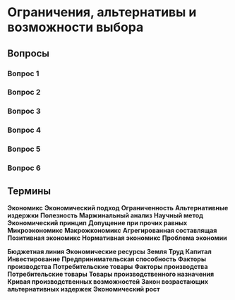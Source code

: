 # Ограничения, альтернативы и возможности выбора
## Вопросы 
### Вопрос 1

### Вопрос 2 

### Вопрос 3

### Вопрос 4 

### Вопрос 5
### Вопрос 6


## Термины

**Экономикс**
**Экономический подход**
**Ограниченность**
**Альтернативные издержки**
**Полезность**
**Маржинальный анализ**
**Научный метод**
**Экономический принцип**
**Допущение при прочих равных**
**Микроэкономикс**
**Макрожкономикс**
**Агрегированная составлящая**
**Позитивная экономикс**
**Нормативная экономикс**
**Проблема экономии**

**Бюджетная линия** 
**Экономические ресурсы**
**Земля** 
**Труд**
**Капитал**
**Инвестирование** 
**Предпринимательская способность**
**Факторы производства**
**Потребительские товары**
**Факторы производства**
**Потребительские товары**
**Товары производственного назначения** 
**Кривая производственных возможностей**
**Закон возрастающих альтернативных издержек**
**Экономический рост**
